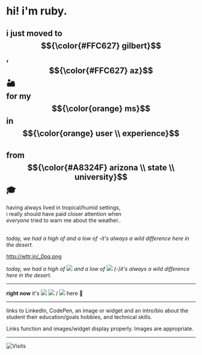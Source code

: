 # hi! i'm ruby. 


## i just moved to $${\color{#FFC627} gilbert}$$, $${\color{#FFC627} az}$$ 🏜️ <br> for my $${\color{orange} ms}$$ in $${\color{orange} user \\ experience}$$ <br> from $${\color{#A8324F} arizona \\ state \\ university}$$ 🎓


having always lived in tropical/humid settings, <br> i really should have paid closer attention when <br> *everyone* tried to warn me about the weather.. <br> <br> 

*today, we had a high of* *and a low of* *-it's always a wild difference here in the desert.*

http://wttr.in/_0pq.png 

*today, we had a high of* ![](https://wttr.in/Gilbert.png?format=%t) *and a low of* ![](https://wttr.in/Gilbert.png?format=%t&u) *(-)it's always a wild difference here in the desert.*


---

**right now** it's <space> ![](https://wttr.in/Gilbert.png?format=%c) <space> ![](https://wttr.in/Gilbert.png?format=%t) / ![](https://wttr.in/Gilbert.png?format=%t&u) here 🫣

---

links to LinkedIn, CodePen, 
an image or widget
and an intro/bio about the student
their education/goals
hobbies, 
and technical skills. 

Links function and images/widget display properly. 
Images are appropriate.


---

![Visits](https://visitor-badge.laobi.icu/badge?page_id=rubyhassan)

